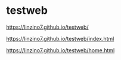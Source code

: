 # testweb

https://linzino7.github.io/testweb/

https://linzino7.github.io/testweb/index.html

https://linzino7.github.io/testweb/home.html
